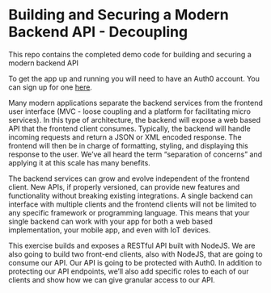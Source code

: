 # Building and Securing a Modern Backend API - Decoupling

This repo contains the completed demo code for building and securing a modern backend API


To get the app up and running you will need to have an Auth0 account. You can sign up for one [here](https://auth0.com/signup?utm_source=scotch.io&utm_medium=sp&utm_campaign=api_authorization).

Many modern applications separate the backend services from the frontend user interface (MVC - loose coupling and a platform for facilitating micro services). In this type of architecture, the backend will expose a web based API that the frontend client consumes. Typically, the backend will handle incoming requests and return a JSON or XML encoded response. The frontend will then be in charge of formatting, styling, and displaying this response to the user. We’ve all heard the term “separation of concerns” and applying it at this scale has many benefits.

The backend services can grow and evolve independent of the frontend client. New APIs, if properly versioned, can provide new features and functionality without breaking existing integrations. A single backend can interface with multiple clients and the frontend clients will not be limited to any specific framework or programming language. This means that your single backend can work with your app for both a web based implementation, your mobile app, and even with IoT devices.

This exercise builds and exposes a RESTful API built with NodeJS. We are also going to build two front-end clients, also with NodeJS, that are going to consume our API. Our API is going to be protected with Auth0. In addition to protecting our API endpoints, we’ll also add specific roles to each of our clients and show how we can give granular access to our API.

<!--The application we are building today will be an app called Movie Analyst. Movie Analyst aggregates and displays a list of the latest movie reviews by famous critics across the web. Users can view the latest movie reviews, learn about the critics that review them, and also see the publications that Movie Analyst has partnered with. Website administrators, who will have a separate website, can see and edit these pages, but also have access to reviews-in-progress so that they can prepare and approve reviews ahead of time.

Rather than building two separate backends for the user facing side and the admin application, we are going to build and expose an API with four endpoints. The user facing app will have access to the movies, reviewers and publications endpoints, while the admin app will additionally have access to the pending endpoint which will return movie reviews that are not ready to be publically accessible. We’ll start by building our API.

Building a Node API

We’ll build our backend API with NodeJS and the Express framework. To get started let’s create a directory called movie-analyst-api, navigate into it and run npm init to setup our package.json file. You can leave all the default settings, or change them as you see fit. Once you’ve gone through the setup, the package.json file will be created in your directory.

Before we get to writing code, let’s take care of our dependencies. Run npm install express express-jwt auth0-api-jwt-rsa-validation --save to install the dependencies we are going to need. The express dependency will pull down the express framework, express-jwt library will give us functions to work with JSON Web Tokens, and finally auth0-api-jwt-rsa-validation will provide a helper function for getting our secret key.

Now that we have our dependencies in place, let’s create a new file called server.js. Since our backend API is only going to expose a few routes, we’ll write all of our code in this single file. Check out our implementation below.

If we launch our API server and navigate to any of the four routes we’ve created, we should get the expected response. Let’s test this by running node server and navigating to localhost:8080/movies. You should see a JSON response with the list of movie reviews and their associated data.

We have our API but now anyone can call it. Let’s fix this by securing our endpoints with Auth0. Auth0 makes user identity simple and recently they released a new feature to make securing API endpoints a breeze as well. If you don’t already have an Auth0 account, signup for a free account here. Once you’ve signed up, navigate to your Auth0 dashboard and click on the New Client button to create a new Auth0 application.

For the client type, select Non-Interactive Client and name it MovieAnalyst Website. Click on the Create button to create the client.

https://scotch.io/tutorials/building-and-securing-a-modern-backend-api-->
